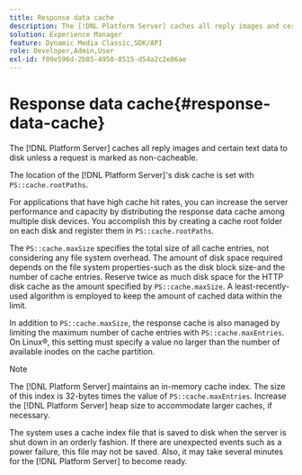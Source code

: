 ```yaml
---
title: Response data cache
description: The [!DNL Platform Server] caches all reply images and certain text data to disk unless a request is marked as noncacheable.
solution: Experience Manager
feature: Dynamic Media Classic,SDK/API
role: Developer,Admin,User
exl-id: f09e596d-2b85-4950-8515-d54a2c2e86ae
---
```

# Response data cache{#response-data-cache}

The [!DNL Platform Server] caches all reply images and certain text data to disk unless a request is marked as non-cacheable.

The location of the [!DNL Platform Server]'s disk cache is set with `PS::cache.rootPaths`.

For applications that have high cache hit rates, you can increase the server performance and capacity by distributing the response data cache among multiple disk devices. You accomplish this by creating a cache root folder on each disk and register them in `PS::cache.rootPaths`.

The `PS::cache.maxSize` specifies the total size of all cache entries, not considering any file system overhead. The amount of disk space required depends on the file system properties-such as the disk block size-and the number of cache entries. Reserve twice as much disk space for the HTTP disk cache as the amount specified by `PS::cache.maxSize`. A least-recently-used algorithm is employed to keep the amount of cached data within the limit.

In addition to `PS::cache.maxSize`, the response cache is also managed by limiting the maximum number of cache entries with `PS::cache.maxEntries`. On Linux&reg;, this setting must specify a value no larger than the number of available inodes on the cache partition.

>[!NOTE]
>
>The [!DNL Platform Server] maintains an in-memory cache index. The size of this index is 32-bytes times the value of `PS::cache.maxEntries`. Increase the [!DNL Platform Server] heap size to accommodate larger caches, if necessary.

The system uses a cache index file that is saved to disk when the server is shut down in an orderly fashion. If there are unexpected events such as a power failure, this file may not be saved. Also, it may take several minutes for the [!DNL Platform Server] to become ready.
